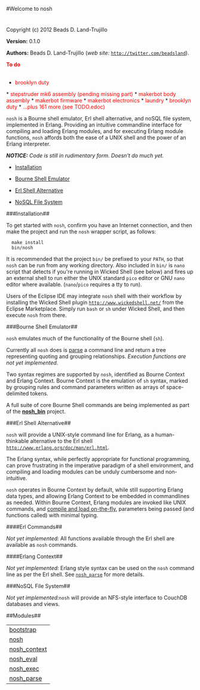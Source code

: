 

#Welcome to nosh#


Copyright (c) 2012 Beads D. Land-Trujillo

__Version:__ 0.1.0

__Authors:__ Beads D. Land-Trujillo (_web site:_ [`http://twitter.com/beadsland`](http://twitter.com/beadsland)).

__<font color="red">To do</font>__
<br></br>
* <font color="red">brooklyn duty
</font>
* <font color="red">stepstruder mk6 assembly	(pending missing part)
</font>
* <font color="red">makerbot body assembly
</font>
* <font color="red">makerbot firmware
</font>
* <font color="red">makerbot electronics
</font>
* <font color="red">laundry
</font>
* <font color="red">brooklyn duty
</font>
* <font color="red">...plus 161 more (see TODO.edoc)
</font>


`nosh` is a Bourne shell emulator, Erl shell alternative, and
  noSQL file system,  implemented in Erlang.  Providing an intuitive
  commandline interface for compiling and loading Erlang modules, and for
  executing Erlang module functions, `nosh` affords both the ease of a
UNIX shell and the power of an Erlang interpreter.
 


_<strong>NOTICE:</strong> Code is still in rudimentary form. Doesn't  do much yet._
 

* [Installation](#Installation)

* [Bourne Shell Emulator](#Bourne_Shell_Emulator)

* [Erl Shell Alternative](#Erl_Shell_Alternative)

* [NoSQL File System](#NoSQL_File_System)


 


###<a name="Installation">Installation</a>##

 


To get started with `nosh`, confirm you have an Internet connection,
  and then make the project and run the `nosh` wrapper script, as follows:
 
	
	  make install
	  bin/nosh

 


It is recommended that the project `bin/` be prefixed to your `PATH`,
  so that `nosh` can be run from any working directory.  Also included
  in `bin/` is `nano` script that detects if you're running in Wicked
  Shell (see below) and fires up an external shell to run either the
  UNIX standard `pico` editor or GNU `nano` editor where available.
  (`nano`/`pico` requires a tty to run).
 


Users of the Eclipse IDE may integrate `nosh` shell with their
  workflow by installing the Wicked Shell plugin
[`http://www.wickedshell.net/`](http://www.wickedshell.net/) from the Eclipse Marketplace.  Simply
  run `bash` or `sh` under Wicked Shell, and then execute `nosh`
from there.
 


###<a name="Bourne_Shell_Emulator">Bourne Shell Emulator</a>##

 


`nosh` emulates much of the functionality of the Bourne shell (`sh`).
 


Currently all `nosh` does is [parse](nosh_parse.md) a command line
  and return a tree representing quoting and grouping relationships.
_Execution functions are not yet implemented_.
 


Two syntax regimes are supported by `nosh`, identified as Bourne Context
  and Erlang Context.  Bourne Context is the emulation of `sh` syntax,
marked by grouping rules and command parameters written as arrays of
space-delimited tokens.
 


A full suite of core Bourne Shell commands are being implemented as part
  of the __[nosh_bin](http://github.com/beadsland/nosh_bin)__
project.
 


###<a name="Erl_Shell_Alternative">Erl Shell Alternative</a>##

 


`nosh` will provide a UNIX-style command line for Erlang, as a
  human-thinkable alternative to the Erl shell
[`http://www.erlang.org/doc/man/erl.html`](http://www.erlang.org/doc/man/erl.html).
 


The Erlang syntax, while perfectly appropriate for functional
programming, can prove frustrating in the imperative paradigm of a
shell environment, and compiling and loading modules can be unduly
cumbersome and non-intuitive.
 


`nosh` operates in Bourne Context by default, while still supporting
  Erlang data types, and allowing Erlang Context to be embedded in
  commandlines as needed.  Within Bourne Context, Erlang modules are
  invoked like UNIX commands, and [compile and load
  on-the-fly](nosh_load.md), parameters being passed (and functions called) with
minimal typing.
 


####<a name="Erl_Commands">Erl Commands</a>##

 


_Not yet implemented:_  All functions available through the Erl
  shell are available as `nosh` commands.
 


####<a name="Erlang_Context">Erlang Context</a>##

 


_Not yet implemented:_  Erlang style syntax can be used on the
`nosh` command line as per the Erl shell.  See [`nosh_parse`](nosh_parse.md) for
more details.
 


###<a name="NoSQL_File_System">NoSQL File System</a>##

 
_Not yet implemented:_`nosh` will provide an NFS-style interface
  to CouchDB databases and views.
 

##Modules##


<table width="100%" border="0" summary="list of modules">
<tr><td><a href="bootstrap.md" class="module">bootstrap</a></td></tr>
<tr><td><a href="nosh.md" class="module">nosh</a></td></tr>
<tr><td><a href="nosh_context.md" class="module">nosh_context</a></td></tr>
<tr><td><a href="nosh_eval.md" class="module">nosh_eval</a></td></tr>
<tr><td><a href="nosh_exec.md" class="module">nosh_exec</a></td></tr>
<tr><td><a href="nosh_parse.md" class="module">nosh_parse</a></td></tr></table>

